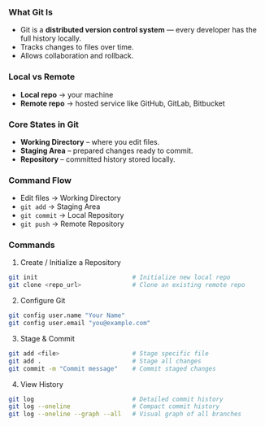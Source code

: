 ### What Git Is
- Git is a **distributed version control system** — every developer has the full history locally.
- Tracks changes to files over time.
- Allows collaboration and rollback.

### Local vs Remote
- **Local repo** → your machine
- **Remote repo** → hosted service like GitHub, GitLab, Bitbucket

### Core States in Git
- **Working Directory** – where you edit files.
- **Staging Area** – prepared changes ready to commit.
- **Repository** – committed history stored locally.

### Command Flow
- Edit files → Working Directory  
- `git add` → Staging Area  
- `git commit` → Local Repository  
- `git push` → Remote Repository  

### Commands
1. Create / Initialize a Repository
```bash
git init                          # Initialize new local repo
git clone <repo_url>              # Clone an existing remote repo
```
2. Configure Git
```bash
git config user.name "Your Name"
git config user.email "you@example.com"
```
3. Stage & Commit
```bash
git add <file>                    # Stage specific file
git add .                         # Stage all changes
git commit -m "Commit message"    # Commit staged changes
```
4. View History
```bash
git log                           # Detailed commit history
git log --oneline                 # Compact commit history
git log --oneline --graph --all   # Visual graph of all branches
```